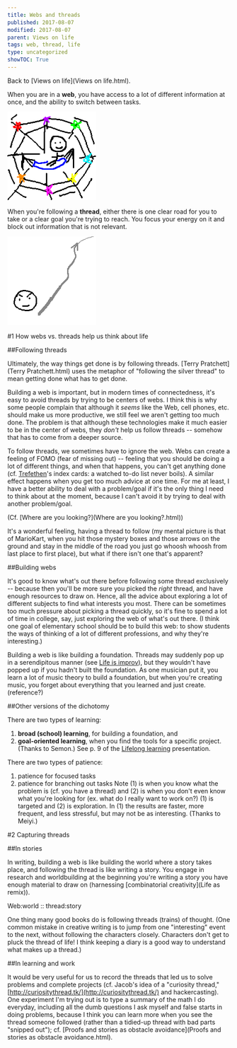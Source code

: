 ```yaml
---
title: Webs and threads
published: 2017-08-07
modified: 2017-08-07
parent: Views on life
tags: web, thread, life
type: uncategorized
showTOC: True
---
```




Back to [Views on life](Views on life.html).

When you are in a **web**, you have access to a lot of different information at once, and the ability to switch between tasks.


<html>
<img src="pics/web.png" alt="web
">
</html>


When you're following a **thread**, either there is one clear road for you to take or a clear goal you're trying to reach. You focus your energy on it and block out information that is not relevant.


<html>
<img src="pics/thread.png" alt="thread
">
</html>


#1 How webs vs. threads help us think about life

##Following threads

Ultimately, the way things get done is by following threads. [Terry Pratchett](Terry Pratchett.html) uses the metaphor of "following the silver thread" to mean getting done what has to get done.

Building a web is important, but in modern times of connectedness, it's easy to avoid threads by trying to be centers of webs. I think this is why some people complain that although it *seems* like the Web, cell phones, etc. should make us  more productive, we still feel we aren't getting too much done. The problem is that although these technologies make it much easier to be in the center of webs, they *don't* help us follow threads -- somehow that has to come from a deeper source. 

To follow threads, we sometimes have to ignore the web. Webs can create a feeling of FOMO (fear of missing out) -- feeling that you should be doing a lot of different things, and when that happens, you can't get anything done (cf. [Trefethen](Trefethen.html)'s index cards: a watched to-do list never boils). A similar effect happens when you get too much advice at one time. For me at least, I have a better ability to deal with a problem/goal if it's the only thing I need to think about at the moment, because I can't avoid it by trying to deal with another problem/goal.  

(Cf. [Where are you looking?](Where are you looking?.html))

It's a wonderful feeling, having a thread to follow (my mental picture is that of MarioKart, when you hit those mystery boxes and those arrows on the ground and stay in the middle of the road you just go whoosh whoosh from last place to first place), but what if there isn't one that's apparent?

##Building webs

It's good to know what's out there before following some thread exclusively -- because then you'll be more sure you picked the *right* thread, and have enough resources to draw on. Hence, all the advice about exploring a lot of different subjects to find what interests you most. There can be sometimes too much pressure about picking a thread quickly, so it's fine to spend a lot of time in college, say, just exploring the web of what's out there. (I think one goal of elementary school should be to build this web: to show students the ways of thinking of a lot of different professions, and why they're interesting.)

Building a web is like building a foundation. Threads may suddenly pop up in a serendipitous manner (see [Life is improv](http://mitadmissions.org/blogs/entry/life_is_improv)), but they wouldn't have popped up if you hadn't built the foundation. As one musician put it, you learn a lot of music theory to build a foundation, but when you're creating music, you forget about everything that you learned and just create. (reference?) 

##Other versions of the dichotomy

There are two types of learning:
1. **broad (school) learning**, for building a foundation, and
1. **goal-oriented learning**, when you find the tools for a specific project.
(Thanks to Semon.) See p. 9 of the [Lifelong learning](https://dl.dropboxusercontent.com/u/27883775/MY%20CAMP/Lifelong%20learning.pdf) presentation.

There are two types of patience:
1. patience for focused tasks
1. patience for branching out tasks
Note (1) is when you know what the problem is (cf. you have a thread) and (2) is when you don't even know what you're looking for (ex. what do I really want to work on?) (1) is targeted and (2) is exploration. In (1) the results are faster, more frequent, and less stressful, but may not be as interesting.
(Thanks to Meiyi.)

#2 Capturing threads

##In stories

In writing, building a web is like building the world where a story takes place, and following the thread is like writing a story. You engage in research and worldbuilding at the beginning you're writing a story you have enough material to draw on (harnessing [combinatorial creativity](Life as remix)). 

>
Web:world :: thread:story

One thing many good books do is following threads (trains) of thought. (One common mistake in creative writing is to jump from one "interesting" event to the next, without following the characters closely. Characters don't get to pluck the thread of life! I think keeping a diary is a good way to understand what makes up a thread.)

##In learning and work

It would be very useful for us to record the threads that led us to solve problems and complete projects (cf. Jacob's idea of a "curiosity thread," [http://curiositythread.tk/](http://curiositythread.tk/) and hackercasting). One experiment I'm trying out is to type a summary of the math I do everyday, including all the dumb questions I ask myself and false starts in doing problems, because I think you can learn more when you see the thread someone followed (rather than a tidied-up thread with bad parts "snipped out"); cf. [Proofs and stories as obstacle avoidance](Proofs and stories as obstacle avoidance.html). 



